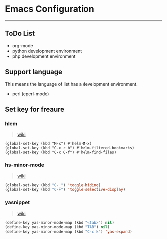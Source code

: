 # Emacs Configuration

---

## ToDo List
- org-mode
- python development environment
- php development environment

## Support language
This means the language of list has a development environment.
- perl (cperl-mode)

## Set key for freaure

### hlem
>[wiki](https://github.com/emacs-helm/helm/wiki)
```lsip
(global-set-key (kbd "M-x") #'helm-M-x)
(global-set-key (kbd "C-x r b") #'helm-filtered-bookmarks)
(global-set-key (kbd "C-x C-f") #'helm-find-files)
```

### hs-minor-mode
>[wiki](https://www.emacswiki.org/emacs/HideShow)
```lisp
(global-set-key (kbd "C-_") 'toggle-hiding)
(global-set-key (kbd "C-+") 'toggle-selective-display)
```

### yasnippet
>[wiki](https://www.emacswiki.org/emacs/yasnippet)
```lisp
(define-key yas-minor-mode-map (kbd "<tab>") nil)
(define-key yas-minor-mode-map (kbd "TAB") nil)
(define-key yas-minor-mode-map (kbd "C-c k") 'yas-expand)
```